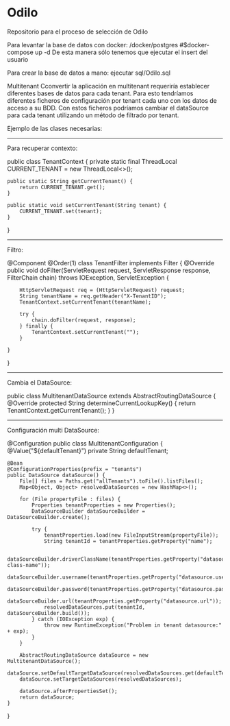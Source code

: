 # Odilo
Repositorio para el proceso de selección de Odilo


Para levantar la base de datos con docker:
  /docker/postgres #$docker-compose up -d
 De esta manera sólo tenemos que ejecutar el insert del usuario
 
 Para crear la base de datos a mano:
 ejecutar sql/Odilo.sql 
 
 
 Multitenant
Cconvertir la aplicación en multitenant requeriría establecer diferentes bases de datos para cada tenant.
Para esto tendríamos diferentes ficheros de configuración por tenant cada uno con los datos de acceso a su BDD. Con estos ficheros podríamos cambiar el dataSource para cada tenant utilizando un método de filtrado por tenant.

Ejemplo de las clases necesarias:
_________________________
Para recuperar contexto:

public class TenantContext {
    private static final ThreadLocal<String> CURRENT_TENANT = new ThreadLocal<>();

    public static String getCurrentTenant() {
        return CURRENT_TENANT.get();
    }

    public static void setCurrentTenant(String tenant) {
        CURRENT_TENANT.set(tenant);
    }
}
________
Filtro:

@Component
@Order(1)
class TenantFilter implements Filter {
    @Override
    public void doFilter(ServletRequest request, ServletResponse response,
      FilterChain chain) throws IOException, ServletException {

        HttpServletRequest req = (HttpServletRequest) request;
        String tenantName = req.getHeader("X-TenantID");
        TenantContext.setCurrentTenant(tenantName);

        try {
            chain.doFilter(request, response);
        } finally {
            TenantContext.setCurrentTenant("");
        }

    }
}
______________________
Cambia el DataSource:

public class MultitenantDataSource extends AbstractRoutingDataSource {
    @Override
    protected String determineCurrentLookupKey() {
        return TenantContext.getCurrentTenant();
    }
}
________________________________
Configuración multi DataSource:

@Configuration
public class MultitenantConfiguration {
    @Value("${defaultTenant}")
    private String defaultTenant;

    @Bean
    @ConfigurationProperties(prefix = "tenants")
    public DataSource dataSource() {
        File[] files = Paths.get("allTenants").toFile().listFiles();
        Map<Object, Object> resolvedDataSources = new HashMap<>();

        for (File propertyFile : files) {
            Properties tenantProperties = new Properties();
            DataSourceBuilder dataSourceBuilder = DataSourceBuilder.create();

            try {
                tenantProperties.load(new FileInputStream(propertyFile));
                String tenantId = tenantProperties.getProperty("name");

                dataSourceBuilder.driverClassName(tenantProperties.getProperty("datasource.driver-class-name"));
                dataSourceBuilder.username(tenantProperties.getProperty("datasource.username"));
                dataSourceBuilder.password(tenantProperties.getProperty("datasource.password"));
                dataSourceBuilder.url(tenantProperties.getProperty("datasource.url"));
                resolvedDataSources.put(tenantId, dataSourceBuilder.build());
            } catch (IOException exp) {
                throw new RuntimeException("Problem in tenant datasource:" + exp);
            }
        }

        AbstractRoutingDataSource dataSource = new MultitenantDataSource();
        dataSource.setDefaultTargetDataSource(resolvedDataSources.get(defaultTenant));
        dataSource.setTargetDataSources(resolvedDataSources);

        dataSource.afterPropertiesSet();
        return dataSource;
    }

}
